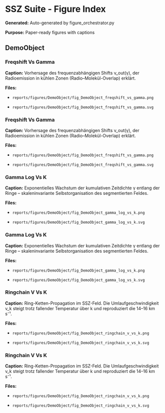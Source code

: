 # SSZ Suite - Figure Index

**Generated:** Auto-generated by figure_orchestrator.py

**Purpose:** Paper-ready figures with captions



## DemoObject


### Freqshift Vs Gamma

**Caption:** Vorhersage des frequenzabhängigen Shifts ν_out(γ), der Radioemission in kühlen Zonen (Radio–Molekül-Overlap) erklärt.


**Files:**

- `reports/figures/DemoObject/fig_DemoObject_freqshift_vs_gamma.png`

- `reports/figures/DemoObject/fig_DemoObject_freqshift_vs_gamma.svg`


### Freqshift Vs Gamma

**Caption:** Vorhersage des frequenzabhängigen Shifts ν_out(γ), der Radioemission in kühlen Zonen (Radio–Molekül-Overlap) erklärt.


**Files:**

- `reports/figures/DemoObject/fig_DemoObject_freqshift_vs_gamma.png`

- `reports/figures/DemoObject/fig_DemoObject_freqshift_vs_gamma.svg`


### Gamma Log Vs K

**Caption:** Exponentielles Wachstum der kumulativen Zeitdichte γ entlang der Ringe – skaleninvariante Selbstorganisation des segmentierten Feldes.


**Files:**

- `reports/figures/DemoObject/fig_DemoObject_gamma_log_vs_k.png`

- `reports/figures/DemoObject/fig_DemoObject_gamma_log_vs_k.svg`


### Gamma Log Vs K

**Caption:** Exponentielles Wachstum der kumulativen Zeitdichte γ entlang der Ringe – skaleninvariante Selbstorganisation des segmentierten Feldes.


**Files:**

- `reports/figures/DemoObject/fig_DemoObject_gamma_log_vs_k.png`

- `reports/figures/DemoObject/fig_DemoObject_gamma_log_vs_k.svg`


### Ringchain V Vs K

**Caption:** Ring-Ketten-Propagation im SSZ-Feld. Die Umlaufgeschwindigkeit v_k steigt trotz fallender Temperatur über k und reproduziert die 14–16 km s⁻¹.


**Files:**

- `reports/figures/DemoObject/fig_DemoObject_ringchain_v_vs_k.png`

- `reports/figures/DemoObject/fig_DemoObject_ringchain_v_vs_k.svg`


### Ringchain V Vs K

**Caption:** Ring-Ketten-Propagation im SSZ-Feld. Die Umlaufgeschwindigkeit v_k steigt trotz fallender Temperatur über k und reproduziert die 14–16 km s⁻¹.


**Files:**

- `reports/figures/DemoObject/fig_DemoObject_ringchain_v_vs_k.png`

- `reports/figures/DemoObject/fig_DemoObject_ringchain_v_vs_k.svg`
